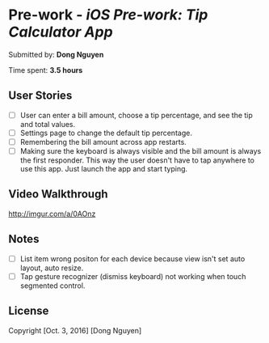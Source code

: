# Pre-work - *iOS Pre-work: Tip Calculator App*

Submitted by: **Dong Nguyen**

Time spent: **3.5 hours**

## User Stories

* [ ] User can enter a bill amount, choose a tip percentage, and see the tip and total values.
* [ ] Settings page to change the default tip percentage.
* [ ] Remembering the bill amount across app restarts.
* [ ] Making sure the keyboard is always visible and the bill amount is always the first responder. This way the user doesn't have to tap anywhere to use this app. Just launch the app and start typing.

## Video Walkthrough 

http://imgur.com/a/0AOnz

## Notes

* [ ] List item wrong positon for each device because view isn't set auto layout, auto resize.
* [ ] Tap gesture recognizer (dismiss keyboard) not working when touch segmented control.

## License

Copyright [Oct. 3, 2016] [Dong Nguyen]

